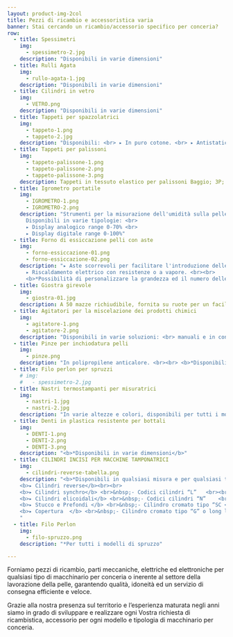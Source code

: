 ```yaml
---
layout: product-img-2col
title: Pezzi di ricambio e accessoristica varia
banner: Stai cercando un ricambio/accessorio specifico per conceria?
row:
  - title: Spessimetri
    img:
      - spessimetro-2.jpg
    description: "Disponibili in varie dimensioni"
  - title: Rulli Agata
    img:
      - rullo-agata-1.jpg
    description: "Disponibili in varie dimensioni"
  - title: Cilindri in vetro
    img:
      - VETRO.png
    description: "Disponibili in varie dimensioni"
  - title: Tappeti per spazzolatrici
    img:
      - tappeto-1.png
      - tappeto-2.jpg
    description: "Disponibili: <br> ▸ In puro cotone. <br> ▸ Antistatici e antipolvere senza giunture in rilievo."
  - title: Tappeti per palissoni
    img:
      - tappeto-palissone-1.png
      - tappeto-palissone-2.png
      - tappeto-palissone-3.png
    description: Tappeti in tessuto elastico per palissoni Baggio; 3P; Cartigliano ecc.
  - title: Igrometro portatile
    img:
      - IGROMETRO-1.png
      - IGROMETRO-2.png
    description: "Strumenti per la misurazione dell'umidità sulla pelle.
      Disponibili in varie tipologie: <br>
      ▸ Display analogico range 0-70% <br>
      ▸ Display digitale range 0-100%"
  - title: Forno di essiccazione pelli con aste
    img:
      - forno-essiccazione-01.png
      - forno-essiccazione-02.png
    description: "▸ Aste scorrevoli per facilitare l'introduzione delle pelli. <br>
      ▸ Riscaldamento elettrico con resistenze o a vapore. <br><br>
      <b>*Possibilità di personalizzare la grandezza ed il numero delle aste</b>"
  - title: Giostra girevole
    img:
      - giostra-01.jpg
    description: A 50 mazze richiudibile, fornita su ruote per un facile spostamento.
  - title: Agitatori per la miscelazione dei prodotti chimici
    img:
      - agitatore-1.png
      - agitatore-2.png
    description: "Disponibili in varie soluzioni: <br> manuali e in continuo per fusti o per cisterne."
  - title: Pinze per inchiodatura pelli
    img:
      - pinze.png
    description: "In polipropilene anticalore. <br><br> <b>*Disponibili in varie tipologie e materiali</b>"
  - title: Filo perlon per spruzzi
    # img:
    #   - spessimetro-2.jpg
  - title: Nastri termostampanti per misuratrici
    img:
      - nastri-1.jpg
      - nastri-2.jpg
    description: "In varie altezze e colori, disponibili per tutti i modelli di misuratrici."
  - title: Denti in plastica resistente per bottali
    img:
      - DENTI-1.png
      - DENTI-2.png
      - DENTI-3.png
    description: "<b>*Disponibili in varie dimensioni</b>"
  - title: CILINDRI INCISI PER MACCHINE TAMPONATRICI
    img:
      - cilindri-reverse-tabella.png
    description: "<b>*Disponibili in qualsiasi misura e per qualsiasi tipo di macchina</b> <br><br>
    <b>▸ Cilindri reverse</b><br><br>
    <b>▸ Cilindri synchro</b> <br>&nbsp;- Codici cilindri “L”	<br><br>
    <b>▸ Cilindri elicoidali</b> <br>&nbsp;- Codici cilindri “N”	<br><br>
    <b>▸ Stucco e Prefondi </b> <br>&nbsp;- Cilindro cromato tipo “SC <br>&nbsp;- Cilindro long life tipo “SSLL” 	<br><br>
    <b>▸ Copertura  </b> <br>&nbsp;- Cilindro cromato tipo “G” o long life “GLL” <br>&nbsp;- Cilindro cromato tipo “NP” o long life “NPLL” 	<br><br>
    "
  - title: Filo Perlon
    img:
      - filo-spruzzo.png
    description: "*Per tutti i modelli di spruzzo"

---
```


Forniamo pezzi di ricambio, parti meccaniche, elettriche ed elettroniche per qualsiasi tipo di macchinario per conceria o inerente al settore della lavorazione della pelle, garantendo qualità, idoneità ed un servizio di consegna efficiente e veloce.

Grazie alla nostra presenza sul territorio e l’esperienza maturata negli anni siamo in grado di sviluppare e realizzare ogni Vostra richiesta di ricambistica, accessorio per ogni modello e tipologia di macchinario per conceria.
